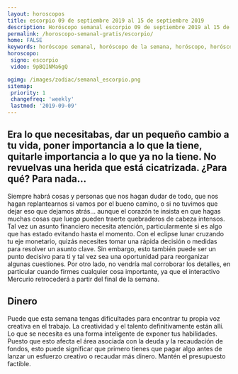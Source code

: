 ```yaml
---
layout: horoscopos
title: escorpio 09 de septiembre 2019 al 15 de septiembre 2019 
description: Horóscopo semanal escorpio 09 de septiembre 2019 al 15 de septiembre 2019. Era lo que necesitabas, dar un pequeño cambio a tu vida, poner importancia a lo que la tiene, quitarle importancia a lo que ya no la tiene. No revuelvas una herida que está cicatrizada. ¿Para qué? Para nada…
permalink: /horoscopo-semanal-gratis/escorpio/
home: FALSE
keywords: horóscopo semanal, horóscopo de la semana, horóscopo, horóscopo gratis,horóscopos, horóscopo esperanza gracia, horoscopos escorpio la semana, horóscopos gratis, Tarot, Astrologia, Zodíaco, escorpio, horoscopo gratis, semanal
horoscopo:
 signo: escorpio
 video: 9pBQINMa6gQ

ogimg: /images/zodiac/semanal_escorpio.png
sitemap:
 priority: 1
 changefreq: 'weekly'
 lastmod: '2019-09-09'
---
```




## Era lo que necesitabas, dar un pequeño cambio a tu vida, poner importancia a lo que la tiene, quitarle importancia a lo que ya no la tiene. No revuelvas una herida que está cicatrizada. ¿Para qué? Para nada…

Siempre habrá cosas y personas que nos hagan dudar de todo, que nos hagan replantearnos si vamos por el bueno camino, o si no tuvimos que dejar eso que dejamos atrás… 
 aunque el corazón te insista en que hagas muchas cosas que luego pueden traerte quebraderos de cabeza intensos.
Tal vez un asunto financiero necesita atención, particularmente si es algo que has estado evitando hasta el momento. Con el eclipse lunar cruzando tu eje monetario, quizás necesites tomar una rápida decisión o medidas para resolver un asunto clave. Sin embargo, esto también puede ser un punto decisivo para ti y tal vez sea una oportunidad para reorganizar algunas cuestiones. Por otro lado, no vendría mal corroborar los detalles, en particular cuando firmes cualquier cosa importante, ya que el interactivo Mercurio retrocederá a partir del final de la semana.

## Dinero

Puede que esta semana tengas dificultades para encontrar tu propia voz creativa en el trabajo. La creatividad y el talento definitivamente están allí. Lo que se necesita es una forma inteligente de exponer tus habilidades. Puesto que esto afecta el área asociada con la deuda y la recaudación de fondos, esto puede significar que primero tienes que pagar algo antes de lanzar un esfuerzo creativo o recaudar más dinero. Mantén el presupuesto factible.